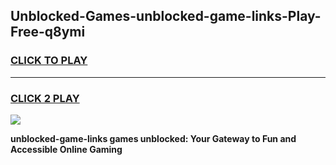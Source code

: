 
## Unblocked-Games-unblocked-game-links-Play-Free-q8ymi
<h3>
<a href="https://premium76.site?title=unblocked-game-links&ref=18A">CLICK TO PLAY</a></h3>
<hr>

<h3>
<a href="https://premium76.site?title=unblocked-game-links&ref=18A">CLICK 2 PLAY</a>
  
</h3>

<a href="https://premium76.site?title=unblocked-game-links&ref=18A"><img src="https://clearcache.store/games.png"></a>


**unblocked-game-links games unblocked: Your Gateway to Fun and Accessible Online Gaming**
